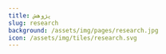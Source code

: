 ```yaml
---
title: پژوهش
slug: research
background: /assets/img/pages/research.jpg
icon: /assets/img/tiles/research.svg
---
```

